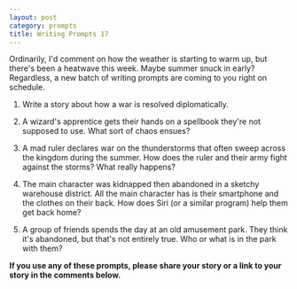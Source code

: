 ```yaml
---
layout: post
category: prompts
title: Writing Prompts 17
---
```


Ordinarily, I'd comment on how the weather is starting to warm up, but there's been a heatwave this week. Maybe summer snuck in early? Regardless, a new batch of writing prompts are coming to you right on schedule.

<!--excerpt-->

1. Write a story about how a war is resolved diplomatically.

2. A wizard's apprentice gets their hands on a spellbook they're not supposed to use. What sort of chaos ensues?

3. A mad ruler declares war on the thunderstorms that often sweep across the kingdom during the summer. How does the ruler and their army fight against the storms? What really happens?

4. The main character was kidnapped then abandoned in a sketchy warehouse district. All the main character has is their smartphone and the clothes on their back. How does Siri (or a similar program) help them get back home?

5. A group of friends spends the day at an old amusement park. They think it's abandoned, but that's not entirely true. Who or what is in the park with them?

**If you use any of these prompts, please share your story or a link to your story in the comments below.**
